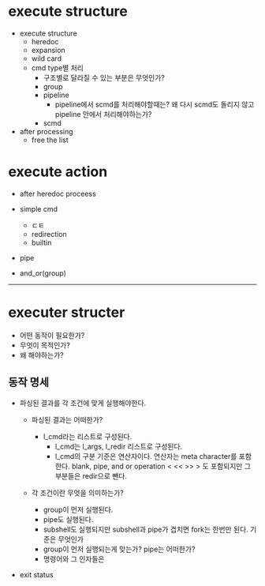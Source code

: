 # execute structure

- execute structure
	- heredoc
	- expansion
	- wild card
	- cmd type별 처리
		- 구조별로 달라질 수 있는 부분은 무엇인가?
		- group
		- pipeline
			- pipeline에서 scmd를 처리해야할때는?
				왜 다시 scmd도 돌리지 않고 pipeline 안에서 처리해야하는가?
		- scmd
- after processing
	- free the list

# execute action
- after heredoc proceess

- simple cmd
	- ㄷㅌ
	- redirection
	- builtin
- pipe

- and_or(group)

---------------------

# executer structer
- 어떤 동작이 필요한가?
- 무엇이 목적인가?
- 왜 해야하는가?

## 동작 명세
- 파싱된 결과를 각 조건에 맞게 실행해야한다.
    - 파싱된 결과는 어떠한가?
        - l_cmd라는 리스트로 구성된다.
            - l_cmd는 l_args, l_redir 리스트로 구성된다.
            - l_cmd의 구분 기준은 연산자이다.
                연산자는 meta character를 포함한다.
                blank, pipe, and or operation
                < << >> > 도 포함되지만 그 부분들은 redir으로 뺀다.

    - 각 조건이란 무엇을 의미하는가?
        - group이 먼저 실행된다.
        - pipe도 실행된다.
        - subshell도 실행되지만
            subshell과 pipe가 겹치면 fork는 한번만 된다.
            기준은 무엇인가
        - group이 먼저 실행되는게 맞는가? pipe는 어떠한가?
        - 명령어와 그 인자들은 
        

- exit status